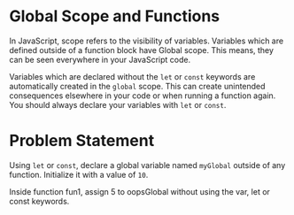 # Global Scope and Functions
In JavaScript, scope refers to the visibility of variables. Variables which are defined outside of a function block have Global scope. This means, they can be seen everywhere in your JavaScript code.

Variables which are declared without the ```let``` or ```const``` keywords are automatically created in the ```global``` scope. This can create unintended consequences elsewhere in your code or when running a function again. You should always declare your variables with ```let``` or ```const```.

# Problem Statement
Using ```let``` or ```const```, declare a global variable named ```myGlobal``` outside of any function. Initialize it with a value of ```10```.

Inside function fun1, assign 5 to oopsGlobal without using the var, let or const keywords.

